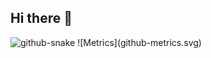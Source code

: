 ## Hi there 👋

<!--
**wen0523/wen0523** is a ✨ _special_ ✨ repository because its `README.md` (this file) appears on your GitHub profile.

Here are some ideas to get you started:

- 🔭 I’m currently working on ...
- 🌱 I’m currently learning ...
- 👯 I’m looking to collaborate on ...
- 🤔 I’m looking for help with ...
- 💬 Ask me about ...
- 📫 How to reach me: ...
- 😄 Pronouns: ...
- ⚡ Fun fact: ...
-->
<picture>
  <source media="(prefers-color-scheme: dark)" srcset="https://github.com/wen0523/wen0523/blob/master/github-contribution-grid-snake-dark.svg" />
  <source media="(prefers-color-scheme: light)" srcset="https://github.com/wen0523/wen0523/blob/master/github-contribution-grid-snake.svg" />
  <img alt="github-snake" src="github-snake.svg" />
</picture>
![Metrics](github-metrics.svg)

